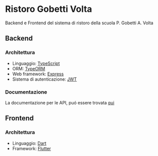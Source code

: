 # Ristoro Gobetti Volta
Backend e Frontend del sistema di ristoro della scuola P. Gobetti A. Volta

## Backend
### Architettura
+ Linguaggio: [TypeScript](https://www.typescriptlang.org/)
+ ORM: [TypeORM](https://typeorm.io/)
+ Web framework: [Express](https://expressjs.com/)
+ Sistema di autenticazione: [JWT](https://jwt.io/)

### Documentazione
La documentazione per le API, puó essere trovata [qui](backend/docs/API.md)

## Frontend
### Architettura
+ Linguaggio: [Dart](https://dart.dev/)
+ Framework: [Flutter](https://flutter.dev)
